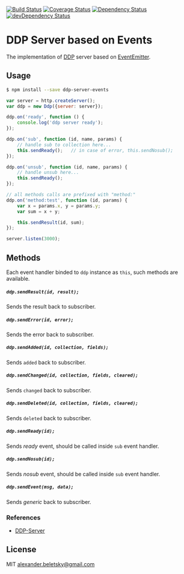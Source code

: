 [![Build Status](https://travis-ci.org/alexbeletsky/ddp-server-event.svg?branch=master)](https://travis-ci.org/alexbeletsky/ddp-server-event)
[![Coverage Status](https://img.shields.io/coveralls/alexbeletsky/ddp-server-event.svg)](https://coveralls.io/r/alexbeletsky/ddp-server-event?branch=master)
[![Dependency Status](https://david-dm.org/alexbeletsky/ddp-server-event.svg)](https://david-dm.org/alexbeletsky/ddp-server-event)
[![devDependency Status](https://david-dm.org/alexbeletsky/ddp-server-event/dev-status.svg)](https://david-dm.org/alexbeletsky/ddp-server-event#info=devDependencies)

# DDP Server based on Events

The implementation of [DDP](https://www.meteor.com/ddp) server based on [EventEmitter](https://nodejs.org/api/events.html#events_class_events_eventemitter).

## Usage

```bash
$ npm install --save ddp-server-events
```

```js
var server = http.createServer();
var ddp = new Ddp({server: server});

ddp.on('ready', function () {
    console.log('ddp server ready');
});

ddp.on('sub', function (id, name, params) {
    // handle sub to collection here...
    this.sendReady();   // in case of error, this.sendNosub();
});

ddp.on('unsub', function (id, name, params) {
    // handle unsub here...
    this.sendReady();
});

// all methods calls are prefixed with "method:"
ddp.on('method:test', function (id, params) {
    var x = params.x, y = params.y;
    var sum = x + y;

    this.sendResult(id, sum);
});

server.listen(3000);
```

## Methods

Each event handler binded to `ddp` instance as `this`, such methods are available.

##### `ddp.sendResult(id, result);`

Sends the result back to subscriber.

##### `ddp.sendError(id, error);`

Sends the error back to subscriber.

##### `ddp.sendAdded(id, collection, fields);`

Sends `added` back to subscriber.

##### `ddp.sendChanged(id, collection, fields, cleared);`

Sends `changed` back to subscriber.

##### `ddp.sendDeleted(id, collection, fields, cleared);`

Sends `deleted` back to subscriber.

##### `ddp.sendReady(id);`

Sends *ready* event, should be called inside `sub` event handler.

##### `ddp.sendNosub(id);`

Sends *nosub* event, should be called inside `sub` event handler.

##### `ddp.sendEvent(msg, data);`

Sends *generic* back to subscriber.

### References

* [DDP-Server](https://github.com/Tarang/DDP-Server)

## License

MIT alexander.beletsky@gmail.com
